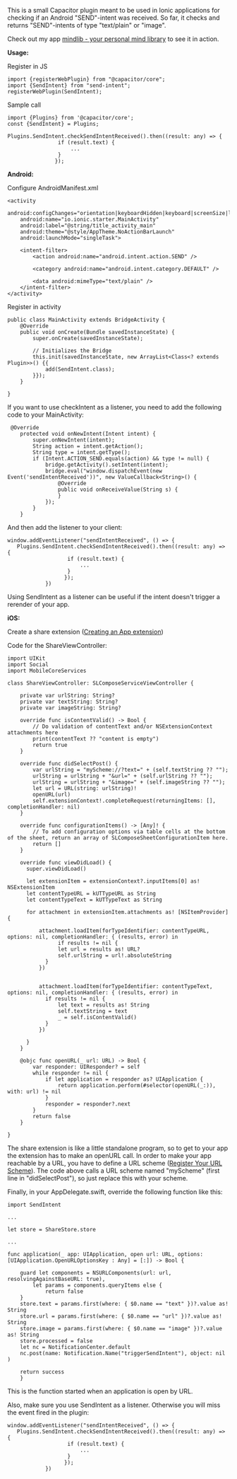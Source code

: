 This is a small Capacitor plugin meant to be used in Ionic applications for checking if an Android "SEND"-intent was received. So far, it checks and returns "SEND"-intents of type "text/plain" or "image".

Check out my app <a href="https://play.google.com/store/apps/details?id=de.mindlib">mindlib - your personal mind library</a> to see it in action.

<b>Usage:</b>

Register in JS
```
import {registerWebPlugin} from "@capacitor/core";
import {SendIntent} from "send-intent";
registerWebPlugin(SendIntent);
```

Sample call
```
import {Plugins} from '@capacitor/core';
const {SendIntent} = Plugins;

Plugins.SendIntent.checkSendIntentReceived().then((result: any) => {
                if (result.text) {
                    ...
                }
               });
```
<b>Android:</b>

Configure AndroidManifest.xml
```
<activity
    android:configChanges="orientation|keyboardHidden|keyboard|screenSize|locale"
    android:name="io.ionic.starter.MainActivity"
    android:label="@string/title_activity_main"
    android:theme="@style/AppTheme.NoActionBarLaunch"
    android:launchMode="singleTask">

    <intent-filter>
        <action android:name="android.intent.action.SEND" />

        <category android:name="android.intent.category.DEFAULT" />

        <data android:mimeType="text/plain" />
    </intent-filter>
</activity>
```

Register in activity
```
public class MainActivity extends BridgeActivity {
    @Override
    public void onCreate(Bundle savedInstanceState) {
        super.onCreate(savedInstanceState);

        // Initializes the Bridge
        this.init(savedInstanceState, new ArrayList<Class<? extends Plugin>>() {{
            add(SendIntent.class);
        }});
    }

}
```
If you want to use checkIntent as a listener, you need to add the following code to your MainActivity:
```
 @Override
    protected void onNewIntent(Intent intent) {
        super.onNewIntent(intent);
        String action = intent.getAction();
        String type = intent.getType();
        if (Intent.ACTION_SEND.equals(action) && type != null) {
            bridge.getActivity().setIntent(intent);
            bridge.eval("window.dispatchEvent(new Event('sendIntentReceived'))", new ValueCallback<String>() {
                @Override
                public void onReceiveValue(String s) {
                }
            });
        }
    }
```

And then add the listener to your client:
```
window.addEventListener("sendIntentReceived", () => {
   Plugins.SendIntent.checkSendIntentReceived().then((result: any) => {
                   if (result.text) {
                       ...
                   }
                  });
            })
```

Using SendIntent as a listener can be useful if the intent doesn't trigger a rerender of your app. 

<b>iOS:</b>

Create a share extension (<a href='https://developer.apple.com/library/archive/documentation/General/Conceptual/ExtensibilityPG/ExtensionCreation.html#//apple_ref/doc/uid/TP40014214-CH5-SW1'>Creating an App extension</a>)

Code for the ShareViewController:
```
import UIKit
import Social
import MobileCoreServices

class ShareViewController: SLComposeServiceViewController {
    
    private var urlString: String?
    private var textString: String?
    private var imageString: String?
    
    override func isContentValid() -> Bool {
        // Do validation of contentText and/or NSExtensionContext attachments here
        print(contentText ?? "content is empty")
        return true
    }

    override func didSelectPost() {
        var urlString = "myScheme://?text=" + (self.textString ?? "");
        urlString = urlString + "&url=" + (self.urlString ?? "");
        urlString = urlString + "&image=" + (self.imageString ?? "");
        let url = URL(string: urlString)!
        openURL(url)
        self.extensionContext!.completeRequest(returningItems: [], completionHandler: nil)
    }

    override func configurationItems() -> [Any]! {
        // To add configuration options via table cells at the bottom of the sheet, return an array of SLComposeSheetConfigurationItem here.
        return []
    }
    
    override func viewDidLoad() {
      super.viewDidLoad()

      let extensionItem = extensionContext?.inputItems[0] as! NSExtensionItem
      let contentTypeURL = kUTTypeURL as String
      let contentTypeText = kUTTypeText as String

      for attachment in extensionItem.attachments as! [NSItemProvider] {
    
          attachment.loadItem(forTypeIdentifier: contentTypeURL, options: nil, completionHandler: { (results, error) in
                if results != nil {
                let url = results as! URL?
                self.urlString = url!.absoluteString
            }
          })
        
        
          attachment.loadItem(forTypeIdentifier: contentTypeText, options: nil, completionHandler: { (results, error) in
            if results != nil {
                let text = results as! String
                self.textString = text
                _ = self.isContentValid()
            }
          })
        
      }
    }
    
    @objc func openURL(_ url: URL) -> Bool {
        var responder: UIResponder? = self
        while responder != nil {
            if let application = responder as? UIApplication {
                return application.perform(#selector(openURL(_:)), with: url) != nil
            }
            responder = responder?.next
        }
        return false
    }
    
}
```
The share extension is like a little standalone program, so to get to your app the extension has to make an openURL call. In order to make your app reachable by a URL, you have to define a URL scheme (<a href='https://developer.apple.com/documentation/uikit/inter-process_communication/allowing_apps_and_websites_to_link_to_your_content/defining_a_custom_url_scheme_for_your_app'>Register Your URL Scheme</a>). The code above calls a URL scheme named "myScheme" (first line in "didSelectPost"), so just replace this with your scheme.

Finally, in your AppDelegate.swift, override the following function like this:

```
import SendIntent

...

let store = ShareStore.store

...  

func application(_ app: UIApplication, open url: URL, options: [UIApplication.OpenURLOptionsKey : Any] = [:]) -> Bool {
     
    guard let components = NSURLComponents(url: url, resolvingAgainstBaseURL: true),
        let params = components.queryItems else {
            return false
    }
    store.text = params.first(where: { $0.name == "text" })?.value as! String
    store.url = params.first(where: { $0.name == "url" })?.value as! String
    store.image = params.first(where: { $0.name == "image" })?.value as! String
    store.processed = false
    let nc = NotificationCenter.default
    nc.post(name: Notification.Name("triggerSendIntent"), object: nil )
    
    return success
    }
```
This is the function started when an application is open by URL.

Also, make sure you use SendIntent as a listener. Otherwise you will miss the event fired in the plugin:
```
window.addEventListener("sendIntentReceived", () => {
   Plugins.SendIntent.checkSendIntentReceived().then((result: any) => {
                   if (result.text) {
                       ...
                   }
                  });
            })
```

